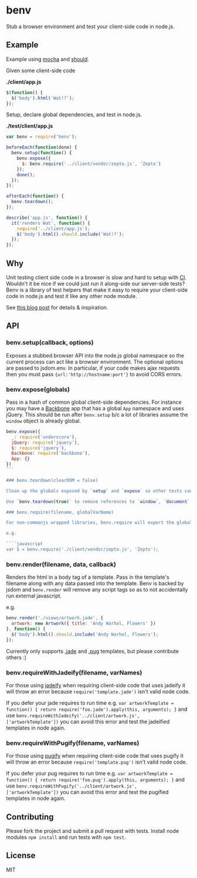 # benv

Stub a browser environment and test your client-side code in node.js.

## Example

Example using [mocha](http://visionmedia.github.io/mocha/) and [should](https://github.com/visionmedia/should.js/).

Given some client-side code

**./client/app.js**
````javascript
$(function() {
  $('body').html('Wat!?');
});
````

Setup, declare global dependencies, and test in node.js.

**./test/client/app.js**
````javascript
var benv = require('benv');

beforeEach(function(done) {
  benv.setup(function() {
    benv.expose({
      $: benv.require('../client/vendor/zepto.js', 'Zepto')
    });
    done();
  });
});

afterEach(function() {
  benv.teardown();
});

describe('app.js', function() {
  it('renders Wat', function() {
    require('../client/app.js');
    $('body').html().should.include('Wat!?');
  });
});

````

## Why

Unit testing client side code in a browser is slow and hard to setup with [CI](http://en.wikipedia.org/wiki/Continuous_integration). Wouldn't it be nice if we could just run it along-side our server-side tests? Benv is a library of test helpers that make it easy to require your client-side code in node.js and test it like any other node module.

See [this blog post](http://artsy.github.io/blog/2013/06/14/writing-headless-backbone-tests-with-node-dot-js/) for details & inspiration.

## API

### benv.setup(callback, options)

Exposes a stubbed browser API into the node.js global namespace so the current process can act like a browser environment. The optional options are passed to jsdom.env. In particular, if your code makes ajax requests then you must pass `{url:'http://hostname:port'}` to avoid CORS errors.

### benv.expose(globals)

Pass in a hash of common global client-side dependencies. For instance you may have a [Backbone](https://github.com/jashkenas/backbone) app that has a global `App` namespace and uses jQuery. This should be run after `benv.setup` b/c a lot of libraries assume the `window` object is already global.

````javascript
benv.expose({
  _: require('underscore'),
  jQuery: require('jquery'),
  $: require('jquery'),
  Backbone: require('backbone'),
  App: {}
})
```

### benv.teardown(clearDOM = false)

Clean up the globals exposed by `setup` and `expose` so other tests can run without being harmed.

Use `benv.teardown(true)` to remove references to `window`, `document`, and other DOM globals. This isn't enabled by default because a lot of libraries cache references to DOM globals and don't work so nicely when trying to clear globals and re-require these libs.

### benv.require(filename, globalVarName)

For non-commonjs wrapped libraries, benv.require will export the global variable that is generally attached to window. For instance [zepto](https://github.com/madrobby/zepto) doesn't adopt any module pattern but it does create a global `Zepto` variable.

e.g.

````javascript
var $ = benv.require('./client/vendor/zepto.js', 'Zepto');
````

### benv.render(filename, data, callback)

Renders the html in a body tag of a template. Pass in the template's filename along with any data passed into the template. Benv is backed by jsdom and `benv.render` will remove any script tags so as to not accidentally run external javascript.

e.g.

````javascript
benv.render('./views/artwork.jade', {
  artwork: new Artwork({ title: 'Andy Warhol, Flowers' })
}, function() {
  $('body').html().should.include('Andy Warhol, Flowers');
});
````

Currently only supports [.jade](https://github.com/pugjs/pug/tree/v1.x.x) and [.pug](https://github.com/pugjs/pug) templates, but please contribute others :)

### benv.requireWithJadeify(filename, varNames)

For those using [jadeify](https://github.com/OliverJAsh/node-jadeify2) when requiring client-side code that uses jadeify it will throw an error because `require('template.jade')` isn't valid node code.

If you defer your jade requires to run time e.g. `var artworkTemplate = function() { return require('foo.jade').apply(this, arguments); }` and use `benv.requireWithJadeify('../client/artwork.js', ['artworkTemplate'])` you can avoid this error and test the jadeified templates in node again.

### benv.requireWithPugify(filename, varNames)

For those using [pugify](https://github.com/sidorares/pugify) when requiring client-side code that uses pugify it will throw an error because `require('template.pug')` isn't valid node code.

If you defer your pug requires to run time e.g. `var artworkTemplate = function() { return require('foo.pug').apply(this, arguments); }` and use `benv.requireWithPugify('../client/artwork.js', ['artworkTemplate'])` you can avoid this error and test the pugified templates in node again.

## Contributing

Please fork the project and submit a pull request with tests. Install node modules `npm install` and run tests with `npm test`.

## License

MIT
